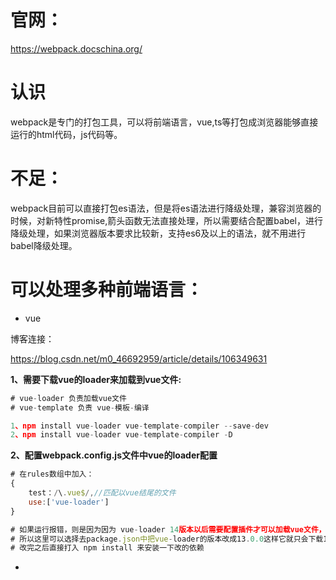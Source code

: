 # 官网：

https://webpack.docschina.org/

# 认识

webpack是专门的打包工具，可以将前端语言，vue,ts等打包成浏览器能够直接运行的html代码，js代码等。

# 不足：

webpack目前可以直接打包es语法，但是将es语法进行降级处理，兼容浏览器的时候，对新特性promise,箭头函数无法直接处理，所以需要结合配置babel，进行降级处理，如果浏览器版本要求比较新，支持es6及以上的语法，就不用进行babel降级处理。

# 可以处理多种前端语言：

- vue

博客连接：

https://blog.csdn.net/m0_46692959/article/details/106349631

**1、需要下载vue的loader来加载到vue文件:**

```javascript
# vue-loader 负责加载vue文件
# vue-template 负责 vue-模板-编译

1、npm install vue-loader vue-template-compiler --save-dev
2、npm install vue-loader vue-template-compiler -D
```

**2、配置webpack.config.js文件中vue的loader配置**

```javascript
# 在rules数组中加入：
{
    test：/\.vue$/,//匹配以vue结尾的文件
    use:['vue-loader']
}
```

```javascript
# 如果运行报错，则是因为因为 vue-loader 14版本以后需要配置插件才可以加载vue文件，
# 所以这里可以选择去package.json中把vue-loader的版本改成13.0.0这样它就只会下载13-14之间的版本
# 改完之后直接打入 npm install 来安装一下改的依赖
```



- 
